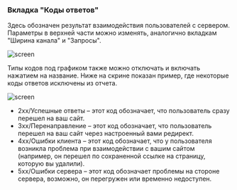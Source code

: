 ### **Вкладка "Коды ответов"**
Здесь обозначен результат взаимодействия пользователей с сервером. Параметры в верхней части можно изменять, аналогично вкладкам "Ширина канала" и "Запросы".

![screen]()

Типы кодов под графиком также можно отключать и включать нажатием на название. Ниже на скрине показан пример, где некоторые коды ответов исключены из отчета.

![screen]()

- 2хх/Успешные ответы – этот код обозначает, что пользователь сразу перешел на ваш сайт.
- 3хх/Перенаправление – этот код обозначает, что пользователь перешел на ваш сайт через настроенный вами редирект.
- 4хх/Ошибки клиента – этот код обозначает, что у пользователя возникла проблема при взаимодействии с вашим сайтом (например, он перешел по сохраненной ссылке на страницу, которую вы удалили).
- 5хх/Ошибки сервера – этот код обозначает проблемы на стороне сервера, возможно, он перегружен или временно недоступен.